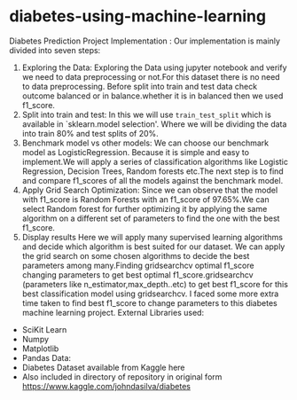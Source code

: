 # diabetes-using-machine-learning
Diabetes Prediction Project
Implementation :
Our implementation is mainly divided into seven steps:
1. Exploring the Data:
Exploring the Data using jupyter notebook and verify we need to data preprocessing or not.For this dataset there is no need to data preprocessing. Before split into train and test data check outcome balanced or in balance.whether it is in balanced then we used f1_score.
2. Split into train and test: 
In this we will use `train_test_split` which is available in `sklearn.model selection'. Where we will be dividing the data into train 80% and test splits of 20%.
3. Benchmark model vs other models:
We can choose our benchmark model as LogisticRegression. Because it is simple and easy to implement.We will apply a series of classification algorithms like Logistic
Regression, Decision Trees, Random forests etc.The next step is to find and compare f1_scores of all the models
against the benchmark model.
4. Apply Grid Search Optimization:
Since we can observe that the model with f1_score is Random Forests with an f1_score of 97.65%.We can select Random forest for further optimizing it by applying the
same algorithm on a different set of parameters to find the one with the best f1_score.
5. Display results
Here we will apply many supervised learning algorithms and decide which algorithm is best suited for our dataset. We can apply the grid search on some chosen algorithms to decide the best parameters among many.Finding gridsearchcv optimal f1_score changing parameters to get best optimal f1_score.gridsearchcv (parameters like n_estimator,max_depth..etc)
to get best f1_score for this best classification model using gridsearchcv. I faced some more extra time taken to find best f1_score to change parameters to this diabetes machine learning project.
External Libraries used:
* SciKit Learn
* Numpy
* Matplotlib
* Pandas
Data:
* Diabetes Dataset available from Kaggle here
* Also included in directory of repository in original form https://www.kaggle.com/johndasilva/diabetes
  

